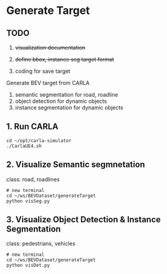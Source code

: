 # Generate Target

## TODO
1. ~~visualization documentation~~

2. ~~define bbox, instance seg target format~~

3. coding for save target


Generate BEV target from CARLA
1. semantic segmentation for road, roadline
2. object detection for dynamic objects
3. instance segmentation for dynamic objects


## 1. Run CARLA

    cd ~/opt/carla-simulator
    ./CarlaUE4.sh
## 2. Visualize Semantic segmnetation

class: road, roadlines

    # new terminal
    cd ~/ws/BEVDataset/generateTarget
    python visSeg.py


## 3. Visualize Object Detection & Instance Segmentation

class: pedestrians, vehicles

    # new terminal
    cd ~/ws/BEVDataset/generateTarget
    python visDet.py
